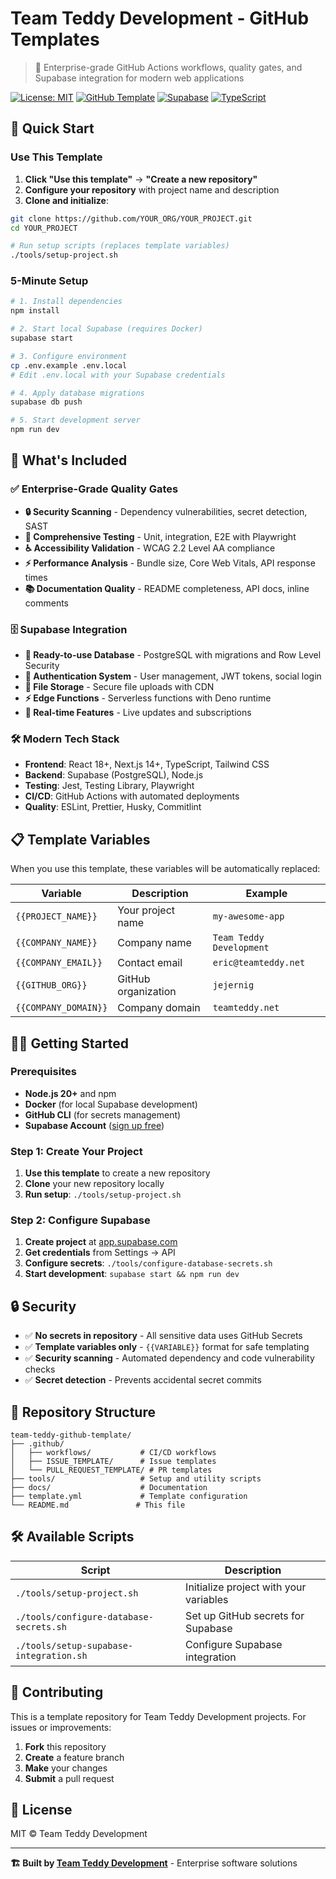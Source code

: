 # Team Teddy Development - GitHub Templates

> 🚀 Enterprise-grade GitHub Actions workflows, quality gates, and Supabase integration for modern web applications

[![License: MIT](https://img.shields.io/badge/License-MIT-yellow.svg)](https://opensource.org/licenses/MIT)
[![GitHub Template](https://img.shields.io/badge/GitHub-Template-green.svg)](https://github.com/jejernig/team-teddy-github-template)
[![Supabase](https://img.shields.io/badge/Database-Supabase-green.svg)](https://supabase.com)
[![TypeScript](https://img.shields.io/badge/Language-TypeScript-blue.svg)](https://www.typescriptlang.org/)

## 🚀 Quick Start

### Use This Template

1. **Click "Use this template"** → **"Create a new repository"**
2. **Configure your repository** with project name and description  
3. **Clone and initialize**:

```bash
git clone https://github.com/YOUR_ORG/YOUR_PROJECT.git
cd YOUR_PROJECT

# Run setup scripts (replaces template variables)
./tools/setup-project.sh
```

### 5-Minute Setup

```bash
# 1. Install dependencies
npm install

# 2. Start local Supabase (requires Docker)
supabase start

# 3. Configure environment
cp .env.example .env.local
# Edit .env.local with your Supabase credentials

# 4. Apply database migrations  
supabase db push

# 5. Start development server
npm run dev
```

## 🎯 What's Included

### ✅ **Enterprise-Grade Quality Gates**
- **🔒 Security Scanning** - Dependency vulnerabilities, secret detection, SAST
- **🧪 Comprehensive Testing** - Unit, integration, E2E with Playwright
- **♿ Accessibility Validation** - WCAG 2.2 Level AA compliance  
- **⚡ Performance Analysis** - Bundle size, Core Web Vitals, API response times
- **📚 Documentation Quality** - README completeness, API docs, inline comments

### 🗄️ **Supabase Integration**
- **🚀 Ready-to-use Database** - PostgreSQL with migrations and Row Level Security
- **🔐 Authentication System** - User management, JWT tokens, social login
- **📁 File Storage** - Secure file uploads with CDN
- **⚡ Edge Functions** - Serverless functions with Deno runtime
- **🔄 Real-time Features** - Live updates and subscriptions

### 🛠️ **Modern Tech Stack**
- **Frontend**: React 18+, Next.js 14+, TypeScript, Tailwind CSS
- **Backend**: Supabase (PostgreSQL), Node.js
- **Testing**: Jest, Testing Library, Playwright
- **CI/CD**: GitHub Actions with automated deployments
- **Quality**: ESLint, Prettier, Husky, Commitlint

## 📋 Template Variables

When you use this template, these variables will be automatically replaced:

| Variable | Description | Example |
|----------|-------------|---------|
| `{{PROJECT_NAME}}` | Your project name | `my-awesome-app` |
| `{{COMPANY_NAME}}` | Company name | `Team Teddy Development` |
| `{{COMPANY_EMAIL}}` | Contact email | `eric@teamteddy.net` |
| `{{GITHUB_ORG}}` | GitHub organization | `jejernig` |
| `{{COMPANY_DOMAIN}}` | Company domain | `teamteddy.net` |

## 🏃‍♂️ Getting Started

### Prerequisites

- **Node.js 20+** and npm
- **Docker** (for local Supabase development)  
- **GitHub CLI** (for secrets management)
- **Supabase Account** ([sign up free](https://app.supabase.com))

### Step 1: Create Your Project

1. **Use this template** to create a new repository
2. **Clone** your new repository locally
3. **Run setup**: `./tools/setup-project.sh`

### Step 2: Configure Supabase

1. **Create project** at [app.supabase.com](https://app.supabase.com)
2. **Get credentials** from Settings → API
3. **Configure secrets**: `./tools/configure-database-secrets.sh` 
4. **Start development**: `supabase start && npm run dev`

## 🔒 Security

- ✅ **No secrets in repository** - All sensitive data uses GitHub Secrets
- ✅ **Template variables only** - `{{VARIABLE}}` format for safe templating
- ✅ **Security scanning** - Automated dependency and code vulnerability checks
- ✅ **Secret detection** - Prevents accidental secret commits

## 📁 Repository Structure

```
team-teddy-github-template/
├── .github/
│   ├── workflows/           # CI/CD workflows
│   ├── ISSUE_TEMPLATE/      # Issue templates  
│   └── PULL_REQUEST_TEMPLATE/ # PR templates
├── tools/                   # Setup and utility scripts
├── docs/                    # Documentation
├── template.yml             # Template configuration
└── README.md               # This file
```

## 🛠️ Available Scripts

| Script | Description |
|--------|-------------|
| `./tools/setup-project.sh` | Initialize project with your variables |
| `./tools/configure-database-secrets.sh` | Set up GitHub secrets for Supabase |
| `./tools/setup-supabase-integration.sh` | Configure Supabase integration |

## 🤝 Contributing

This is a template repository for Team Teddy Development projects. For issues or improvements:

1. **Fork** this repository
2. **Create** a feature branch
3. **Make** your changes  
4. **Submit** a pull request

## 📄 License

MIT © Team Teddy Development

---

**🏗️ Built by [Team Teddy Development](https://teamteddy.net)** - Enterprise software solutions